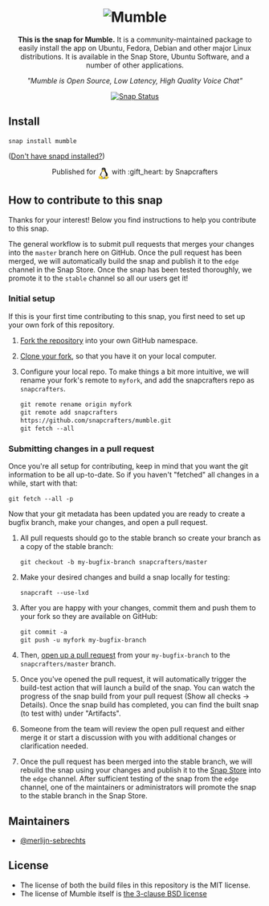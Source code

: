 <h1 align="center">
  <img src="https://raw.githubusercontent.com/snapcrafters/mumble/master/img/mumble-logo.png" alt="Mumble">
</h1>

<p align="center"><b>This is the snap for Mumble.</b> It is a community-maintained package to easily install the app on Ubuntu, Fedora, Debian and other major Linux distributions. It is available in the Snap Store, Ubuntu Software, and a number of other applications.</p>

<p align="center"><i>"Mumble is Open Source, Low Latency, High Quality Voice Chat"</i></p>

<p align="center">
<a href="https://snapcraft.io/mumble"><img src="https://snapcraft.io/mumble/badge.svg" alt="Snap Status"></a>
</p>

## Install

```shell
snap install mumble
```

([Don't have snapd installed?](https://snapcraft.io/docs/core/install))

<p align="center">Published for <img src="https://raw.githubusercontent.com/anythingcodes/slack-emoji-for-techies/gh-pages/emoji/tux.png" align="top" width="24" /> with :gift_heart: by Snapcrafters</p>

## How to contribute to this snap

Thanks for your interest! Below you find instructions to help you contribute to this snap.

The general workflow is to submit pull requests that merges your changes into the `master` branch here on GitHub. Once the pull request has been merged, we will automatically build the snap and publish it to the `edge` channel in the Snap Store. Once the snap has been tested thoroughly, we promote it to the `stable` channel so all our users get it!

### Initial setup

If this is your first time contributing to this snap, you first need to set up your own fork of this repository.

1. [Fork the repository](https://docs.github.com/en/github/getting-started-with-github/fork-a-repo) into your own GitHub namespace.
2. [Clone your fork](https://git-scm.com/book/en/v2/Git-Basics-Getting-a-Git-Repository), so that you have it on your local computer.
3. Configure your local repo. To make things a bit more intuitive, we will rename your fork's remote to `myfork`, and add the snapcrafters repo as `snapcrafters`.

   ```shell
   git remote rename origin myfork
   git remote add snapcrafters https://github.com/snapcrafters/mumble.git
   git fetch --all
   ```

### Submitting changes in a pull request

Once you're all setup for contributing, keep in mind that you want the git information to be all up-to-date. So if you haven't "fetched" all changes in a while, start with that:

```shell
git fetch --all -p
```

Now that your git metadata has been updated you are ready to create a bugfix branch, make your changes, and open a pull request.

1. All pull requests should go to the stable branch so create your branch as a copy of the stable branch:

   ```shell
   git checkout -b my-bugfix-branch snapcrafters/master
   ```

2. Make your desired changes and build a snap locally for testing:

   ```shell
   snapcraft --use-lxd
   ```

3. After you are happy with your changes, commit them and push them to your fork so they are available on GitHub:

   ```shell
   git commit -a
   git push -u myfork my-bugfix-branch
   ```

4. Then, [open up a pull request](https://docs.github.com/en/github/collaborating-with-issues-and-pull-requests/about-pull-requests) from your `my-bugfix-branch` to the `snapcrafters/master` branch.
5. Once you've opened the pull request, it will automatically trigger the build-test action that will launch a build of the snap. You can watch the progress of the snap build from your pull request (Show all checks -> Details). Once the snap build has completed, you can find the built snap (to test with) under "Artifacts".
6. Someone from the team will review the open pull request and either merge it or start a discussion with you with additional changes or clarification needed.
7. Once the pull request has been merged into the stable branch, we will rebuild the snap using your changes and publish it to the [Snap Store](https://snapcraft.io/mumble) into the `edge` channel. After sufficient testing of the snap from the `edge` channel, one of the maintainers or administrators will promote the snap to the stable branch in the Snap Store.

## Maintainers

* [@merlijn-sebrechts](https://github.com/merlijn-sebrechts/)

## License

* The license of both the build files in this repository is the MIT license.
* The license of Mumble itself is [the 3-clause BSD license](https://github.com/mumble-voip/mumble/blob/master/LICENSE)
